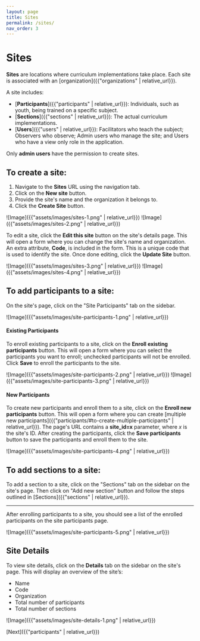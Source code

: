 ```yaml
---
layout: page
title: Sites
permalink: /sites/
nav_order: 3
---
```


# **Sites**

**Sites** are locations where curriculum implementations take place. Each site is associated with an [organization]({{"organizations" | relative_url}}).

A site includes:

- [**Participants**]({{"participants" | relative_url}}): Individuals, such as youth, being trained on a specific subject.
- [**Sections**]({{"sections" | relative_url}}): The actual curriculum implementations.
- [**Users**]({{"users" | relative_url}}): Facilitators who teach the subject; Observers who observe; Admin users who manage the site; and Users who have a view only role in the application.

Only **admin users** have the permission to create sites.

## **To create a site:**

1. Navigate to the **Sites** URL using the navigation tab.
2. Click on the **New site** button.
3. Provide the site's name and the organization it belongs to.
4. Click the **Create Site** button.

![Image]({{"assets/images/sites-1.png" | relative_url}})
![Image]({{"assets/images/sites-2.png" | relative_url}})

To edit a site, click the **Edit this site** button on the site's details page. This will open a form where you can change the site's name and organization. An extra attribute, **Code**, is included in the form. This is a unique code that is used to identify the site. Once done editing, click the **Update Site** button.

![Image]({{"assets/images/sites-3.png" | relative_url}})
![Image]({{"assets/images/sites-4.png" | relative_url}})

## **To add participants to a site:**

On the site's page, click on the "Site Participants" tab on the sidebar.

![Image]({{"assets/images/site-participants-1.png" | relative_url}})

#### **Existing Participants**

To enroll existing participants to a site, click on the **Enroll existing participants** button. This will open a form where you can select the participants you want to enroll; unchecked participants will not be enrolled. Click **Save** to enroll the participants to the site.

![Image]({{"assets/images/site-participants-2.png" | relative_url}})
![Image]({{"assets/images/site-participants-3.png" | relative_url}})

#### **New Participants**

To create new participants and enroll them to a site, click on the **Enroll new participants** button. This will open a form where you can create [multiple new participants]({{"participants/#to-create-multiple-participants" | relative_url}}). The page's URL contains a **site_id=x** parameter, where _x_ is the site's ID. After creating the participants, click the **Save participants** button to save the participants and enroll them to the site.

![Image]({{"assets/images/site-participants-4.png" | relative_url}})

## **To add sections to a site:**

To add a section to a site, click on the "Sections" tab on the sidebar on the site's page. Then click on "Add new section" button and follow the steps outlined in [Sections]({{"sections" | relative_url}}).

---

After enrolling participants to a site, you should see a list of the enrolled participants on the site participants page.

![Image]({{"assets/images/site-participants-5.png" | relative_url}})

## **Site Details**

To view site details, click on the **Details** tab on the sidebar on the site's page. This will display an overview of the site’s:

- Name
- Code
- Organization
- Total number of participants
- Total number of sections

![Image]({{"assets/images/site-details-1.png" | relative_url}})

[Next]({{"participants" | relative_url}})
